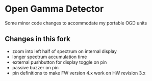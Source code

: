 # Open Gamma Detector

Some minor code changes to accommodate my portable OGD units




## Changes in this fork

- zoom into left half of spectrum on internal display
- longer spectrum accumulation time
- external pushbutton for display toggle on pin
- passive buzzer on pin
- pin definitions to make FW version 4.x work on HW revision 3.x
